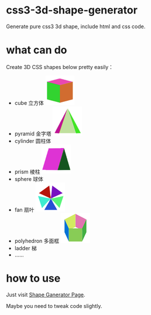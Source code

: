 # css3-3d-shape-generator

Generate pure css3 3d shape, include html and css code.

# what can do

Create 3D CSS shapes below pretty easily：

+ cube 立方体 ![image](images/cube.png)
+ pyramid 金字塔 ![image](images/pyramid.png)
+ cylinder 圆柱体
+ prism 棱柱 ![image](images/prism.png)
+ sphere 球体
+ fan 扇叶 ![image](images/fan.png)
+ polyhedron 多面框 ![image](images/polyhedron.png)
+ ladder 梯
+ ......

# how to use

Just visit [Shape Ganerator Page](http://tt-cc.cn/web-app/css3-3d-shape-generator/).

Maybe you need to tweak code slightly.